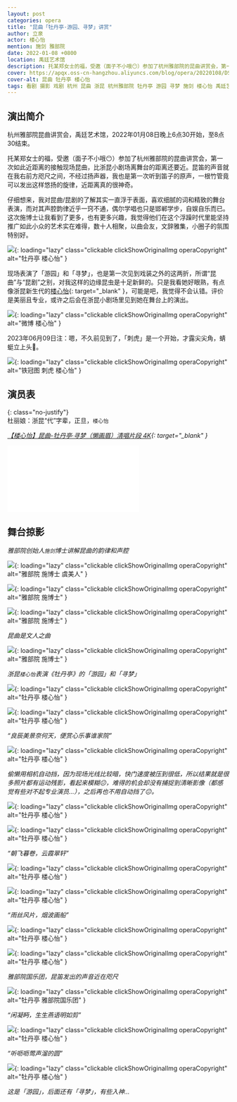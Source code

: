 ```yaml
---
layout: post
categories: opera
title: "昆曲「牡丹亭·游园、寻梦」讲赏"
author: 立泉
actor: 楼心怡
mention: 施剑 雅部院
date: 2022-01-08 +0800
location: 禹廷艺术馆
description: 托某郑女士的福，受邀（面子不小哦😶）参加了杭州雅部院的昆曲讲赏会，第一次如此近距离的接触现场昆曲，比浙昆小剧场离舞台的距离还要近。清唱「游园」和「寻梦」对我这样的边缘昆虫十足新鲜，只是我看她好眼熟，有点像浙昆新生代的楼心怡，我觉得不会认错。
cover: https://apqx.oss-cn-hangzhou.aliyuncs.com/blog/opera/20220108/DSC08074_thumb.jpg
cover-alt: 昆曲 牡丹亭 楼心怡
tags: 看剧 摄影 戏剧 杭州 昆曲 浙昆 杭州雅部院 牡丹亭 游园 寻梦 施剑 楼心怡 禹廷艺术馆
---
```


## 演出简介

杭州雅部院昆曲讲赏会，禹廷艺术馆，2022年01月08日晚上6点30开始，至8点30结束。

托某郑女士的福，受邀（面子不小哦😶）参加了杭州雅部院的昆曲讲赏会，第一次如此近距离的接触现场昆曲，比浙昆小剧场离舞台的距离还要近。昆笛的声音就在我右前方咫尺之间，不经过扬声器，我也是第一次听到笛子的原声，一根竹管竟可以发出这样悠扬的旋律，近距离真的很神奇。

仔细想来，我对昆曲/昆剧的了解其实一直浮于表面，喜欢细腻的词和精致的舞台表演，而对其声腔韵律近乎一窍不通，偶尔学唱也只是邯郸学步，自娱自乐而已。这次施博士让我看到了更多，也有更多兴趣，我觉得他们在这个浮躁时代里能坚持推广如此小众的艺术实在难得，数十人相聚，以曲会友，文辞雅集，小圈子的氛围特别好。

![](https://apqx.oss-cn-hangzhou.aliyuncs.com/blog/opera/20220108/DSC08088_thumb.jpg){: loading="lazy" class="clickable clickShowOriginalImg operaCopyright" alt="牡丹亭 楼心怡" }

现场表演了「游园」和「寻梦」，也是第一次见到戏装之外的这两折，所谓“昆曲”与“昆剧”之别，对我这样的边缘昆虫是十足新鲜的。只是我看她好眼熟，有点像浙昆新生代的[楼心怡](https://weibo.com/u/6616490989){: target="_blank" }，可能是吧，我觉得不会认错。评价是美丽且专业，或许之后会在浙昆小剧场里见到她在舞台上的演出。

![](https://apqx.oss-cn-hangzhou.aliyuncs.com/blog/opera/20220108/IMG_9612.jpg){: loading="lazy" class="clickable clickShowOriginalImg operaCopyright" alt="微博 楼心怡" }

2023年06月09日注：嗯，不久前见到了，「刺虎」是一个开始，才露尖尖角，蜻蜓立上头📸。

![](https://apqx.oss-cn-hangzhou.aliyuncs.com/blog/opera/20220108/DSC08918_thumb.jpg){: loading="lazy" class="clickable clickShowOriginalImg operaCopyright" alt="铁冠图 刺虎 楼心怡" }

## 演员表

{: class="no-justify"}  
杜丽娘：浙昆“代”字辈，正旦，`楼心怡`

*[【楼心怡】昆曲-牡丹亭·寻梦（懒画眉）清唱片段 4K](https://www.bilibili.com/video/BV1784y187Ny){: target="_blank" }*

<div class="video-container">
<iframe loading="lazy" src="//player.bilibili.com/player.html?aid=608106930&bvid=BV1784y187Ny&cid=972830405&page=1&autoplay=0" scrolling="no" border="0" frameborder="no" framespacing="0" allowfullscreen="true"> </iframe>
</div>

## 舞台掠影

*雅部院创始人`施剑`博士讲解昆曲的韵律和声腔*

![](https://apqx.oss-cn-hangzhou.aliyuncs.com/blog/opera/20220108/DSC08057_thumb.jpg){: loading="lazy" class="clickable clickShowOriginalImg operaCopyright" alt="雅部院 施博士 虞美人" }

![](https://apqx.oss-cn-hangzhou.aliyuncs.com/blog/opera/20220108/DSC08060_thumb.jpg){: loading="lazy" class="clickable clickShowOriginalImg operaCopyright" alt="雅部院 施博士" }

![](https://apqx.oss-cn-hangzhou.aliyuncs.com/blog/opera/20220108/DSC08061_thumb.jpg){: loading="lazy" class="clickable clickShowOriginalImg operaCopyright" alt="雅部院 施博士" }

*昆曲是文人之曲*

![](https://apqx.oss-cn-hangzhou.aliyuncs.com/blog/opera/20220108/DSC08064_thumb.jpg){: loading="lazy" class="clickable clickShowOriginalImg operaCopyright" alt="雅部院 施博士" }

*浙昆`楼心怡`表演《牡丹亭》的「游园」和「寻梦」*

![](https://apqx.oss-cn-hangzhou.aliyuncs.com/blog/opera/20220108/DSC08074_thumb.jpg){: loading="lazy" class="clickable clickShowOriginalImg operaCopyright" alt="牡丹亭 楼心怡" }

![](https://apqx.oss-cn-hangzhou.aliyuncs.com/blog/opera/20220108/DSC08078_thumb.jpg){: loading="lazy" class="clickable clickShowOriginalImg operaCopyright" alt="牡丹亭 楼心怡" }

*“良辰美景奈何天，便赏心乐事谁家院”*

![](https://apqx.oss-cn-hangzhou.aliyuncs.com/blog/opera/20220108/DSC08080_thumb.jpg){: loading="lazy" class="clickable clickShowOriginalImg operaCopyright" alt="牡丹亭 楼心怡" }

*偷懒用相机自动挡，因为现场光线比较暗，快门速度被压到很低，所以结果就是很多照片都有运动残影，看起来模糊😐，难得的机会却没有捕捉到清晰影像（都感觉有些对不起专业演员...），之后再也不用自动挡了😐。*

![](https://apqx.oss-cn-hangzhou.aliyuncs.com/blog/opera/20220108/DSC08081_thumb.jpg){: loading="lazy" class="clickable clickShowOriginalImg operaCopyright" alt="牡丹亭 楼心怡" }

![](https://apqx.oss-cn-hangzhou.aliyuncs.com/blog/opera/20220108/DSC08084_thumb.jpg){: loading="lazy" class="clickable clickShowOriginalImg operaCopyright" alt="牡丹亭 楼心怡" }

*“朝飞暮卷，云霞翠轩”*

![](https://apqx.oss-cn-hangzhou.aliyuncs.com/blog/opera/20220108/DSC08086_thumb.jpg){: loading="lazy" class="clickable clickShowOriginalImg operaCopyright" alt="牡丹亭 楼心怡" }

![](https://apqx.oss-cn-hangzhou.aliyuncs.com/blog/opera/20220108/DSC08087_thumb.jpg){: loading="lazy" class="clickable clickShowOriginalImg operaCopyright" alt="牡丹亭 楼心怡" }

*“雨丝风片，烟波画船”*

![](https://apqx.oss-cn-hangzhou.aliyuncs.com/blog/opera/20220108/DSC08088_thumb.jpg){: loading="lazy" class="clickable clickShowOriginalImg operaCopyright" alt="牡丹亭 楼心怡" }

![](https://apqx.oss-cn-hangzhou.aliyuncs.com/blog/opera/20220108/DSC08089_thumb.jpg){: loading="lazy" class="clickable clickShowOriginalImg operaCopyright" alt="牡丹亭 楼心怡" }

*雅部院国乐团，昆笛发出的声音近在咫尺*

![](https://apqx.oss-cn-hangzhou.aliyuncs.com/blog/opera/20220108/DSC08092_thumb.jpg){: loading="lazy" class="clickable clickShowOriginalImg operaCopyright" alt="牡丹亭 雅部院国乐团" }

<!-- *“遍青山啼红了杜鹃，荼蘼外烟丝醉软”* -->

<!-- ![](https://apqx.oss-cn-hangzhou.aliyuncs.com/blog/opera/20220108/DSC08095_thumb.jpg){: loading="lazy" class="clickable clickShowOriginalImg operaCopyright" alt="牡丹亭 楼心怡" } -->

*“闲凝眄，生生燕语明如剪”*

![](https://apqx.oss-cn-hangzhou.aliyuncs.com/blog/opera/20220108/DSC08096_thumb.jpg){: loading="lazy" class="clickable clickShowOriginalImg operaCopyright" alt="牡丹亭 楼心怡" }

*“听呖呖莺声溜的圆”*

![](https://apqx.oss-cn-hangzhou.aliyuncs.com/blog/opera/20220108/DSC08102_thumb.jpg){: loading="lazy" class="clickable clickShowOriginalImg operaCopyright" alt="牡丹亭 楼心怡" }

*这是「游园」，后面还有「寻梦」，有些入神...*